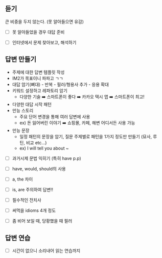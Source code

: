## 듣기

큰 비중을 두지 않는다. (못 알아들으면 유감)

- [ ] 못 알아들었을 경우 대답 준비
- [ ] 인터넷에서 문제 찾아보고, 해석하기


## 답변 만들기

- 주제에 대한 답변 템플릿 작성
- IM2가 목표이니 파파고 ㄱㄱ
- 대답 암기(뼈대) - 반복 - 필러/형용사 추가 - 응용 확대
- 키워드 설정하고 레파토리 암기
	- 다양한 기술 ➡️ 스마트폰이 좋다 ➡️ 카카오 택시 앱 ➡️ 스마트폰이 최고!
- 다양한 대답 시작 패턴
- 만능 스토리
	- 주요 단어 변경을 통해 여러 답변에 사용
	- ex) 돈 잃어버린 이야기 ➡️ 쇼핑몰, 카페, 해변 어디서든 사용 가능
- 만능 문장
	- 일정 패턴의 문장을 암기, 질문 주제별로 패턴을 1가지 정도만 만들기 (묘사, 루틴, 비교 etc...)
	- ex) I will tell you about ~



- [ ] 과거시제 문법 익히기 (특히 have p.p)
- [ ] have, would, should의 사용
- [ ] a, the 차이
- [ ] is, are 주의하여 답변!!
- [ ] 필수적인 전치사
- [ ] 써먹을 idioms 4개 정도
- [ ] 좀 비어 보일 때, 당황했을 때 필러



## 답변 연습

- [ ] 시간이 없으니 소리내어 읽는 연습까지

